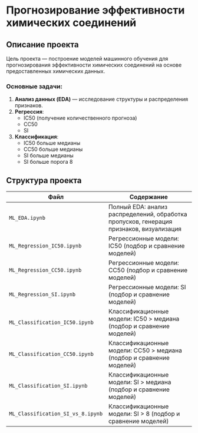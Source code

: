 # Прогнозирование эффективности химических соединений

## Описание проекта

Цель проекта — построение моделей машинного обучения для прогнозирования эффективности химических соединений на основе предоставленных химических данных.

### Основные задачи:

1. **Анализ данных (EDA)** — исследование структуры и распределения признаков.
2. **Регрессия**:
   - IC50 (получение количественного прогноза)
   - CC50
   - SI
3. **Классификация**:
   - IC50 больше медианы
   - CC50 больше медианы
   - SI больше медианы
   - SI больше порога 8

## Структура проекта

| Файл | Содержание |
|------|------------|
| `ML_EDA.ipynb` | Полный EDA: анализ распределений, обработка пропусков, генерация признаков, визуализация |
| `ML_Regression_IC50.ipynb` | Регрессионные модели: IC50 (подбор и сравнение моделей) |
| `ML_Regression_CC50.ipynb` | Регрессионные модели: CC50 (подбор и сравнение моделей) |
| `ML_Regression_SI.ipynb` | Регрессионные модели: SI (подбор и сравнение моделей) |
| `ML_Classification_IC50.ipynb` | Классификационные модели: IC50 > медиана (подбор и сравнение моделей) |
| `ML_Classification_CC50.ipynb` |  Классификационные модели: CC50 > медиана (подбор и сравнение моделей) |
| `ML_Classification_SI.ipynb` |  Классификационные модели: SI > медиана (подбор и сравнение моделей) |
| `ML_Classification_SI_vs_8.ipynb` |  Классификационные модели: SI > 8 (подбор и сравнение моделей) |

